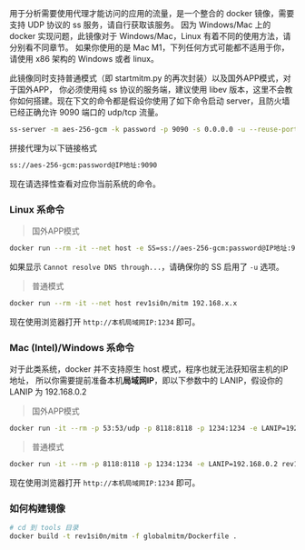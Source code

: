 用于分析需要使用代理才能访问的应用的流量，是一个整合的 docker 镜像，需要支持 UDP 协议的 ss 服务，请自行获取该服务。
因为 Windows/Mac 上的 docker 实现问题，此镜像对于 Windows/Mac，Linux 有着不同的使用方法，请分别看不同章节。
如果你使用的是 Mac M1，下列任何方式可能都不适用于你，请使用 x86 架构的 Windows 或者 linux。

此镜像同时支持普通模式（即 startmitm.py 的再次封装）以及国外APP模式，对于国外APP，
你必须使用纯 ss 协议的服务端，建议使用 libev 版本，这里不会教你如何搭建。现在下文的命令都是假设你使用了如下命令启动 server，且防火墙已经正确允许 9090 端口的 udp/tcp 流量。

```bash
ss-server -m aes-256-gcm -k password -p 9090 -s 0.0.0.0 -u --reuse-port -v
```

拼接代理为以下链接格式

```bash
ss://aes-256-gcm:password@IP地址:9090
```

现在请选择性查看对应你当前系统的命令。

### Linux 系命令

> 国外APP模式

```bash
docker run --rm -it --net host -e SS=ss://aes-256-gcm:password@IP地址:9090 rev1si0n/mitm 192.168.x.x
```

如果显示 `Cannot resolve DNS through...`，请确保你的 SS 启用了 `-u` 选项。

> 普通模式

```bash
docker run --rm -it --net host rev1si0n/mitm 192.168.x.x
```

现在使用浏览器打开 `http://本机局域网IP:1234` 即可。

### Mac (Intel)/Windows 系命令

对于此类系统，docker 并不支持原生 host 模式，程序也就无法获知宿主机的IP地址，
所以你需要提前准备本机**局域网IP**，即以下参数中的 LANIP，假设你的 LANIP 为 192.168.0.2

> 国外APP模式

```bash
docker run -it --rm -p 53:53/udp -p 8118:8118 -p 1234:1234 -e LANIP=192.168.50.9 -e SS=ss://aes-256-gcm:password@IP地址:9090 rev1si0n/mitm 192.168.x.x
```

> 普通模式

```bash
docker run -it --rm -p 8118:8118 -p 1234:1234 -e LANIP=192.168.0.2 rev1si0n/mitm 192.168.x.x
```

现在使用浏览器打开 `http://本机局域网IP:1234` 即可。

### 如何构建镜像

```bash
# cd 到 tools 目录
docker build -t rev1si0n/mitm -f globalmitm/Dockerfile .
```